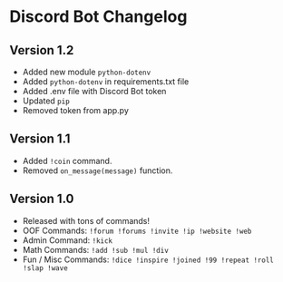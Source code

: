 # Discord Bot Changelog

## Version 1.2

- Added new module `python-dotenv`
- Added `python-dotenv` in requirements.txt file
- Added .env file with Discord Bot token
- Updated `pip`
- Removed token from app.py

## Version 1.1

- Added `!coin` command.
- Removed `on_message(message)` function.

## Version 1.0

- Released with tons of commands!
- OOF Commands: `!forum !forums !invite !ip !website !web`
- Admin Command: `!kick`
- Math Commands: `!add !sub !mul !div`
- Fun / Misc Commands: `!dice !inspire !joined !99 !repeat !roll !slap !wave`
